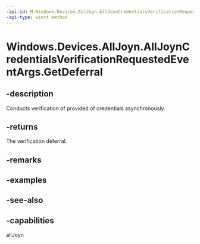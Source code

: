 ```yaml
---
-api-id: M:Windows.Devices.AllJoyn.AllJoynCredentialsVerificationRequestedEventArgs.GetDeferral
-api-type: winrt method
---
```


<!-- Method syntax
public Windows.Foundation.Deferral GetDeferral()
-->

# Windows.Devices.AllJoyn.AllJoynCredentialsVerificationRequestedEventArgs.GetDeferral

## -description
Conducts verification of provided of credentials asynchronously.

## -returns
The verification deferral.

## -remarks

## -examples

## -see-also


## -capabilities
allJoyn